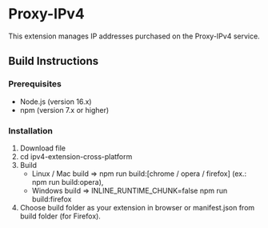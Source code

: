 # Proxy-IPv4

This extension manages IP addresses purchased on the Proxy-IPv4 service.

## Build Instructions

### Prerequisites

- Node.js (version 16.x)
- npm (version 7.x or higher)

### Installation

1. Download file
2. cd ipv4-extension-cross-platform
3. Build
    - Linux / Mac build => npm run build:[chrome / opera / firefox] (ex.: npm run build:opera),
    - Windows build => INLINE_RUNTIME_CHUNK=false npm run build:firefox
4. Choose build folder as your extension in browser or manifest.json from build folder (for Firefox).
